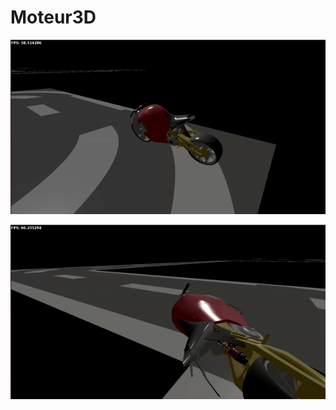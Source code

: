 # Moteur3D

![](https://github.com/Armand0d0/Moteur3D/blob/main/moto1.gif)

![](https://github.com/Armand0d0/Moteur3D/blob/main/moto2.gif)
